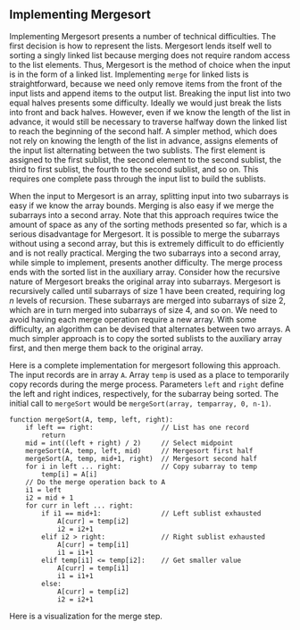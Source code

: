 
## Implementing Mergesort

Implementing Mergesort presents a number of technical difficulties. The
first decision is how to represent the lists. Mergesort lends itself
well to sorting a singly linked list because merging does not require
random access to the list elements. Thus, Mergesort is the method of
choice when the input is in the form of a linked list. Implementing
`merge` for linked lists is straightforward, because we need only remove
items from the front of the input lists and append items to the output
list. Breaking the input list into two equal halves presents some
difficulty. Ideally we would just break the lists into front and back
halves. However, even if we know the length of the list in advance, it
would still be necessary to traverse halfway down the linked list to
reach the beginning of the second half. A simpler method, which does not
rely on knowing the length of the list in advance, assigns elements of
the input list alternating between the two sublists. The first element
is assigned to the first sublist, the second element to the second
sublist, the third to first sublist, the fourth to the second sublist,
and so on. This requires one complete pass through the input list to
build the sublists.

When the input to Mergesort is an array, splitting input into two
subarrays is easy if we know the array bounds. Merging is also easy if
we merge the subarrays into a second array. Note that this approach
requires twice the amount of space as any of the sorting methods
presented so far, which is a serious disadvantage for Mergesort. It is
possible to merge the subarrays without using a second array, but this
is extremely difficult to do efficiently and is not really practical.
Merging the two subarrays into a second array, while simple to
implement, presents another difficulty. The merge process ends with the
sorted list in the auxiliary array. Consider how the recursive nature of
Mergesort breaks the original array into subarrays. Mergesort is
recursively called until subarrays of size 1 have been created,
requiring $\log n$ levels of recursion. These subarrays are merged into
subarrays of size 2, which are in turn merged into subarrays of size 4,
and so on. We need to avoid having each merge operation require a new
array. With some difficulty, an algorithm can be devised that alternates
between two arrays. A much simpler approach is to copy the sorted
sublists to the auxiliary array first, and then merge them back to the
original array.

Here is a complete implementation for mergesort following this approach.
The input records are in array `A`. Array `temp` is used as a place to
temporarily copy records during the merge process. Parameters `left` and
`right` define the left and right indices, respectively, for the
subarray being sorted. The initial call to `mergeSort` would be
`mergeSort(array, temparray, 0, n-1)`.

    function mergeSort(A, temp, left, right):
        if left == right:                 // List has one record
            return
        mid = int((left + right) / 2)     // Select midpoint
        mergeSort(A, temp, left, mid)     // Mergesort first half
        mergeSort(A, temp, mid+1, right)  // Mergesort second half
        for i in left ... right:          // Copy subarray to temp
            temp[i] = A[i]
        // Do the merge operation back to A
        i1 = left
        i2 = mid + 1
        for curr in left ... right:
            if i1 == mid+1:               // Left sublist exhausted
                A[curr] = temp[i2]
                i2 = i2+1
            elif i2 > right:              // Right sublist exhausted
                A[curr] = temp[i1]
                i1 = i1+1
            elif temp[i1] <= temp[i2]:    // Get smaller value
                A[curr] = temp[i1]
                i1 = i1+1
            else:
                A[curr] = temp[i2]
                i2 = i2+1



Here is a visualization for the merge step.

<inlineav id="mergeImplS1CON" src="Sorting/mergeImplS1CON.js" name="Mergesort Implementation Slideshow 1"/>

<avembed id="MergesortSumm" src="Sorting/MergesortSumm.html" type="ka" name="Mergesort Summary Exercise"/>
